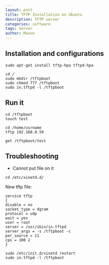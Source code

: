 ```yaml
---
layout: post
title: TFTP Installation on Ubuntu
description: TFTP server
categories: software
tags: Server
author: Mason
---
```


## Installation and configurations

```
sudo apt-get install tftp-hpa tftpd-hpa
```

```
cd /
sudo mkdir /tftpboot
sudo chmod 777 /tftpboot
sudo in.tftpd -l /tftpboot
```

## Run it

```
cd /tftpboot
touch test
```

```
cd /home/usrname
tftp 192.168.0.59
```

```
get /tftpboot/test
```

## Troubleshooting

* Cannot put file on it

```
cd /etc/xinetd.d/
```

New tftp file:

```
service tftp
{
disable = no
socket_type = dgram
protocol = udp
wait = yes
user = root
server = /usr/sbin/in.tftpd
server_args = -s /tftpboot -c
per_source = 11
cps = 100 2
}
```

```
sudo /etc/init.d/xinetd restart
sudo in.tftpd -l /tftpboot
```
